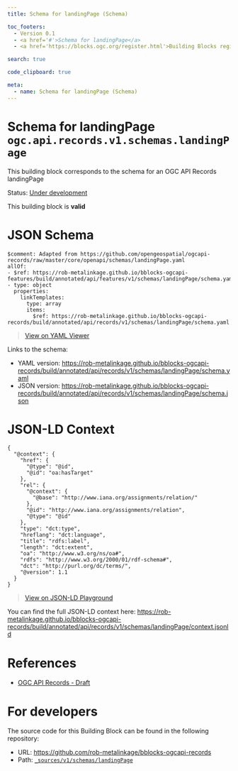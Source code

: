 ```yaml
---
title: Schema for landingPage (Schema)

toc_footers:
  - Version 0.1
  - <a href='#'>Schema for landingPage</a>
  - <a href='https://blocks.ogc.org/register.html'>Building Blocks register</a>

search: true

code_clipboard: true

meta:
  - name: Schema for landingPage (Schema)
---
```



# Schema for landingPage `ogc.api.records.v1.schemas.landingPage`

This building block corresponds to the schema for an OGC API Records landingPage

<p class="status">
    <span data-rainbow-uri="http://www.opengis.net/def/status">Status</span>:
    <a href="http://www.opengis.net/def/status/under-development" target="_blank" data-rainbow-uri>Under development</a>
</p>

<aside class="success">
This building block is <strong>valid</strong>
</aside>


# JSON Schema

```yaml--schema
$comment: Adapted from https://github.com/opengeospatial/ogcapi-records/raw/master/core/openapi/schemas/landingPage.yaml
allOf:
- $ref: https://rob-metalinkage.github.io/bblocks-ogcapi-features/build/annotated/api/features/v1/schemas/landingPage/schema.yaml
- type: object
  properties:
    linkTemplates:
      type: array
      items:
        $ref: https://rob-metalinkage.github.io/bblocks-ogcapi-records/build/annotated/api/records/v1/schemas/landingPage/schema.yaml

```

> <a target="_blank" href="https://avillar.github.io/TreedocViewer/?dataParser=yaml&amp;dataUrl=https%3A%2F%2Frob-metalinkage.github.io%2Fbblocks-ogcapi-records%2Fbuild%2Fannotated%2Fapi%2Frecords%2Fv1%2Fschemas%2FlandingPage%2Fschema.yaml&amp;expand=2&amp;option=%7B%22showTable%22%3A+false%7D">View on YAML Viewer</a>

Links to the schema:

* YAML version: <a href="https://rob-metalinkage.github.io/bblocks-ogcapi-records/build/annotated/api/records/v1/schemas/landingPage/schema.yaml" target="_blank">https://rob-metalinkage.github.io/bblocks-ogcapi-records/build/annotated/api/records/v1/schemas/landingPage/schema.yaml</a>
* JSON version: <a href="https://rob-metalinkage.github.io/bblocks-ogcapi-records/build/annotated/api/records/v1/schemas/landingPage/schema.json" target="_blank">https://rob-metalinkage.github.io/bblocks-ogcapi-records/build/annotated/api/records/v1/schemas/landingPage/schema.json</a>


# JSON-LD Context

```json--ldContext
{
  "@context": {
    "href": {
      "@type": "@id",
      "@id": "oa:hasTarget"
    },
    "rel": {
      "@context": {
        "@base": "http://www.iana.org/assignments/relation/"
      },
      "@id": "http://www.iana.org/assignments/relation",
      "@type": "@id"
    },
    "type": "dct:type",
    "hreflang": "dct:language",
    "title": "rdfs:label",
    "length": "dct:extent",
    "oa": "http://www.w3.org/ns/oa#",
    "rdfs": "http://www.w3.org/2000/01/rdf-schema#",
    "dct": "http://purl.org/dc/terms/",
    "@version": 1.1
  }
}
```

> <a target="_blank" href="https://json-ld.org/playground/#json-ld=https%3A%2F%2Frob-metalinkage.github.io%2Fbblocks-ogcapi-records%2Fbuild%2Fannotated%2Fapi%2Frecords%2Fv1%2Fschemas%2FlandingPage%2Fcontext.jsonld">View on JSON-LD Playground</a>

You can find the full JSON-LD context here:
<a href="https://rob-metalinkage.github.io/bblocks-ogcapi-records/build/annotated/api/records/v1/schemas/landingPage/context.jsonld" target="_blank">https://rob-metalinkage.github.io/bblocks-ogcapi-records/build/annotated/api/records/v1/schemas/landingPage/context.jsonld</a>

# References

* [OGC API Records - Draft](https://docs.ogc.org/DRAFTS/20-004.html)

# For developers

The source code for this Building Block can be found in the following repository:

* URL: <a href="https://github.com/rob-metalinkage/bblocks-ogcapi-records" target="_blank">https://github.com/rob-metalinkage/bblocks-ogcapi-records</a>
* Path:
<code><a href="https://github.com/rob-metalinkage/bblocks-ogcapi-records/blob/HEAD/_sources/v1/schemas/landingPage" target="_blank">_sources/v1/schemas/landingPage</a></code>

